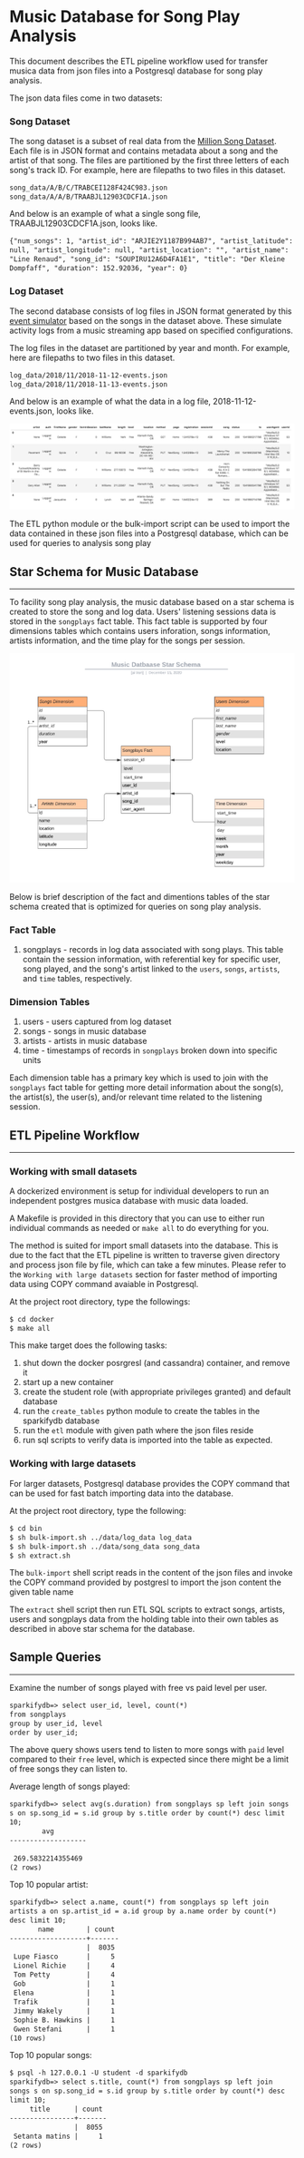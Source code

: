 # Music Database for Song Play Analysis

This document describes the ETL pipeline workflow used for transfer musica data from json files into a Postgresql database for song play analysis.

The json data files come in two datasets:

### Song Dataset
The song dataset is a subset of real data from the [Million Song Dataset](http://millionsongdataset.com/). Each file is in JSON format and contains metadata about a song and the artist of that song. The files are partitioned by the first three letters of each song's track ID. For example, here are filepaths to two files in this dataset.

```
song_data/A/B/C/TRABCEI128F424C983.json
song_data/A/A/B/TRAABJL12903CDCF1A.json
```
And below is an example of what a single song file, TRAABJL12903CDCF1A.json, looks like.

```
{"num_songs": 1, "artist_id": "ARJIE2Y1187B994AB7", "artist_latitude": null, "artist_longitude": null, "artist_location": "", "artist_name": "Line Renaud", "song_id": "SOUPIRU12A6D4FA1E1", "title": "Der Kleine Dompfaff", "duration": 152.92036, "year": 0}
```

### Log Dataset
The second database consists of log files in JSON format generated by this [event simulator](https://github.com/Interana/eventsim) based on the songs in the dataset above. These simulate activity logs from a music streaming app based on specified configurations.

The log files in the dataset are partitioned by year and month. For example, here are filepaths to two files in this dataset.

```
log_data/2018/11/2018-11-12-events.json
log_data/2018/11/2018-11-13-events.json
```

And below is an example of what the data in a log file, 2018-11-12-events.json, looks like.

![log-data](log-data.png)

The ETL python module or the bulk-import script can be used to import the data contained in these json files into a Postgresql database, which can be used for queries to analysis song play

## Star Schema for Music Database
___
To facility song play analysis, the music database based on a star schema is created to store the song and log data.  Users' listening sessions data is stored in the `songplays` fact table.  This fact table is supported by four dimensions tables which contains users inforation, songs information, artists information, and the time play for the songs per session.

![star-schema](star-schema.png)

Below is brief description of the fact and dimentions tables of the star schema created that is optimized for queries on song play analysis.

### Fact Table
1. songplays - records in log data associated with song plays.  This table contain the session information, with referential key for specific user, song played, and the song's artist linked to the `users`, `songs`, `artists`, and `time` tables, respectively.

### Dimension Tables
1. users - users captured from log dataset
2. songs - songs in music database
3. artists - artists in music database
5. time - timestamps of records in `songplays` broken down into specific units

Each dimension table has a primary key which is used to join with the `songplays` fact table for getting more detail information about the song(s), the artist(s), the user(s), and/or relevant time related to the listening session.

## ETL Pipeline Workflow
___
### Working with small datasets
A dockerized environment is setup for individual developers to run an independent postgres musica database with music data loaded.  

A Makefile is provided in this directory that you can use to either run individual commands as needed or `make all` to do everything for you.

The method is suited for import small datasets into the database. This is due to the fact that the ETL pipeline is written to traverse given directory and process json file by file, which can take a few minutes.
Please refer to the `Working with large datasets` section for faster method of importing data using COPY command avaiable in Postgresql.

At the project root directory, type the followings:
```
$ cd docker
$ make all
```

This make target does the following tasks:
1. shut down the docker posrgresl (and cassandra) container, and remove it
2. start up a new container
3. create the student role (with appropriate privileges granted) and default database
4. run the `create_tables` python module to create the tables in the sparkifydb database
5. run the `etl` module with given path where the json files reside
6. run sql scripts to verify data is imported into the table as expected.  

### Working with large datasets
For larger datasets, Postgresql database provides the COPY command that can be used for fast batch importing data into the database.

At the project root directory, type the following:
```
$ cd bin
$ sh bulk-import.sh ../data/log_data log_data
$ sh bulk-import.sh ../data/song_data song_data
$ sh extract.sh 
```

The `bulk-import` shell script reads in the content of the json files and invoke the COPY command provided by postgresl to import the json content the given table name

The `extract` shell script then run ETL SQL scripts to extract songs, artists, users and songplays data from the holding table into their own tables as described in above star schema for the database.

## Sample Queries
___
Examine the number of songs played with free vs paid level per user.
```
sparkifydb=> select user_id, level, count(*)
from songplays
group by user_id, level
order by user_id;
```
The above query shows users tend to listen to more songs with `paid` level compared to their `free` level, which is expected since there might be a limit of free songs they can listen to.

Average length of songs played:
```
sparkifydb=> select avg(s.duration) from songplays sp left join songs s on sp.song_id = s.id group by s.title order by count(*) desc limit 10;
        avg
-------------------

 269.5832214355469
(2 rows)
```

Top 10 popular artist:
```
sparkifydb=> select a.name, count(*) from songplays sp left join artists a on sp.artist_id = a.id group by a.name order by count(*) desc limit 10;
       name        | count
-------------------+-------
                   |  8035
 Lupe Fiasco       |     5
 Lionel Richie     |     4
 Tom Petty         |     4
 Gob               |     1
 Elena             |     1
 Trafik            |     1
 Jimmy Wakely      |     1
 Sophie B. Hawkins |     1
 Gwen Stefani      |     1
(10 rows)
```

Top 10 popular songs:

```
$ psql -h 127.0.0.1 -U student -d sparkifydb
sparkifydb=> select s.title, count(*) from songplays sp left join songs s on sp.song_id = s.id group by s.title order by count(*) desc limit 10;
     title      | count
----------------+-------
                |  8055
 Setanta matins |     1
(2 rows)
```

